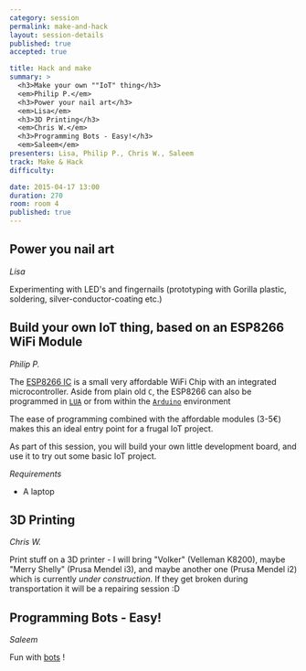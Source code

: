 ```yaml
---
category: session
permalink: make-and-hack
layout: session-details
published: true
accepted: true

title: Hack and make
summary: > 
  <h3>Make your own ""IoT" thing</h3>
  <em>Philip P.</em>
  <h3>Power your nail art</h3>
  <em>Lisa</em>
  <h3>3D Printing</h3>
  <em>Chris W.</em>
  <h3>Programming Bots - Easy!</h3>
  <em>Saleem</em>
presenters: Lisa, Philip P., Chris W., Saleem
track: Make & Hack
difficulty:

date: 2015-04-17 13:00
duration: 270
room: room 4
published: true
---
```


## Power you nail art
*Lisa*

Experimenting with LED's and fingernails (prototyping with Gorilla plastic, soldering, silver-conductor-coating etc.)

## Build your own IoT thing, based on an ESP8266 WiFi Module
*Philip P.*

The [ESP8266 IC](https://nurdspace.nl/ESP8266) is a small very affordable WiFi Chip with an integrated microcontroller. Aside from plain old `C`, the ESP8266 can also be programmed in [`LUA`](http://en.wikipedia.org/wiki/Lua_%28programming_language%29) or from within the [`Arduino`](http://arduino.cc/) environment

The ease of programming combined with the affordable modules (3-5€) makes this an ideal entry point for a frugal IoT project.

As part of this session, you will build your own little development board, and use it to try out some basic IoT project.

*Requirements*

* A laptop

## 3D Printing
*Chris W.*

Print stuff on a 3D printer - I will bring "Volker" (Velleman K8200), maybe "Merry Shelly" (Prusa Mendel i3), and maybe another one (Prusa Mendel i2) which is currently *under construction*. If they get broken during transportation it will be a repairing session :D

## Programming Bots - Easy!
*Saleem*

Fun with [bots](https://www.makewonder.com/robots/dashanddot) !